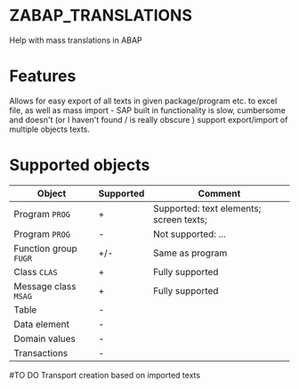 # ZABAP_TRANSLATIONS
Help with mass translations in ABAP

# Features
Allows for easy export of all texts in given package/program etc. to excel file, as well as mass import - SAP built in functionality is slow, cumbersome and doesn't (or I haven't found / is really obscure ) support export/import of multiple objects texts.
 
# Supported objects
| Object | Supported | Comment |
| - | - | - |
| Program `PROG` | + | Supported: text elements; screen texts;|
| Program `PROG` | - | Not supported: ...|
| Function group `FUGR` | +/- | Same as program |
| Class `CLAS` | + | Fully supported |
| Message class `MSAG` | + | Fully supported |
| Table | - | |
| Data element | - | |
| Domain values | - | |
| Transactions | - | |
 
#TO DO
Transport creation based on imported texts
